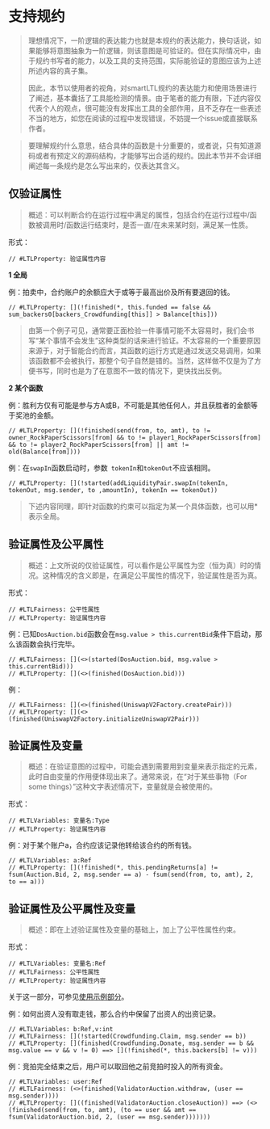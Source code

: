 # 支持规约

> 理想情况下，一阶逻辑的表达能力也就是本规约的表达能力，换句话说，如果能够将意图抽象为一阶逻辑，则该意图是可验证的。但在实际情况中，由于规约书写者的能力，以及工具的支持范围，实际能验证的意图应该为上述所述内容的真子集。
>
> 因此，本节以使用者的视角，对smartLTL规约的表达能力和使用场景进行了阐述，基本囊括了工具能检测的情景。由于笔者的能力有限，下述内容仅代表个人的观点，很可能没有发挥出工具的全部作用，且不乏存在一些表述不当的地方，如您在阅读的过程中发现错误，不妨提一个issue或直接联系作者。

> 要理解规约什么意思，结合具体的函数是十分重要的，或者说，只有知道源码或者有预定义的源码结构，才能够写出合适的规约。因此本节并不会详细阐述每一条规约是怎么写出来的，仅表达其含义。

## 仅验证属性

> 概述：可以判断合约在运行过程中满足的属性，包括合约在运行过程中/函数被调用时/函数运行结束时，是否一直/在未来某时刻，满足某一性质。

形式：

```
// #LTLProperty: 验证属性内容
```

**1 全局**

例：拍卖中，合约账户的余额应大于或等于最高出价及所有要退回的钱。

```
// #LTLProperty: [](!finished(*, this.funded == false && sum_backers0[backers_Crowdfunding[this]] > Balance[this]))
```

> 由第一个例子可见，通常要正面检验一件事情可能不太容易时，我们会书写“某个事情不会发生”这种类型的话来进行验证。不太容易的一个重要原因来源于，对于智能合约而言，其函数的运行方式是通过发送交易调用，如果该函数都不会被执行，那整个句子自然是错的。当然，这样做不仅是为了方便书写，同时也是为了在意图不一致的情况下，更快找出反例。

**2 某个函数**

例：胜利方仅有可能是参与方A或B，不可能是其他任何人，并且获胜者的金额等于奖池的金额。

```
// #LTLProperty: [](!finished(send(from, to, amt), to != owner_RockPaperScissors[from] && to != player1_RockPaperScissors[from] && to != player2_RockPaperScissors[from] || amt != old(Balance[from])))
```

例：在`swapIn`函数启动时，参数` tokenIn`和`tokenOut`不应该相同。

```
// #LTLProperty: [](!started(addLiquidityPair.swapIn(tokenIn, tokenOut, msg.sender, to ,amountIn), tokenIn == tokenOut))
```

> 下述内容同理，即针对函数的约束可以指定为某一个具体函数，也可以用*表示全局。

## 验证属性及公平属性

> 概述：上文所说的仅验证属性，可以看作是公平属性为空（恒为真）时的情况。这种情况的含义即是，在满足公平属性的情况下，验证属性是否为真。

形式：

```
// #LTLFairness: 公平性属性
// #LTLProperty: 验证属性内容
```

例：已知`DosAuction.bid`函数会在`msg.value > this.currentBid`条件下启动，那么该函数会执行完毕。

```
// #LTLFairness: [](<>(started(DosAuction.bid, msg.value > this.currentBid)))
// #LTLProperty: [](<>(finished(DosAuction.bid)))
```

例：

```
// #LTLFairness: [](<>(finished(UniswapV2Factory.createPair)))
// #LTLProperty: [](<>(finished(UniswapV2Factory.initializeUniswapV2Pair)))
```

## 验证属性及变量

> 概述：在验证意图的过程中，可能会遇到需要用到变量来表示指定的元素，此时自由变量的作用便体现出来了。通常来说，在“对于某些事物（For some things）”这种文字表述情况下，变量就是会被使用的。

形式：

```
// #LTLVariables: 变量名:Type
// #LTLProperty: 验证属性内容
```

例：对于某个账户a，合约应该记录他转给该合约的所有钱。

```
// #LTLVariables: a:Ref
// #LTLProperty: [](!finished(*, this.pendingReturns[a] != fsum(Auction.Bid, 2, msg.sender == a) - fsum(send(from, to, amt), 2, to == a))) 
```

## 验证属性及公平属性及变量

> 概述：即在上述验证属性及变量的基础上，加上了公平性属性约束。

形式：

```
// #LTLVariables: 变量名:Ref
// #LTLFairness: 公平性属性
// #LTLProperty: 验证属性内容
```

关于这一部分，可参见[使用示例部分](README.md)。

例：如何出资人没有取走钱，那么合约中保留了出资人的出资记录。

```
// #LTLVariables: b:Ref,v:int
// #LTLFairness: [](!started(Crowdfunding.Claim, msg.sender == b))
// #LTLProperty: [](finished(Crowdfunding.Donate, msg.sender == b && msg.value == v && v != 0) ==> [](!finished(*, this.backers[b] != v))) 
```

例：竞拍完全结束之后，用户可以取回他之前竞拍时投入的所有资金。	

```
// #LTLVariables: user:Ref
// #LTLFairness: (<>(finished(ValidatorAuction.withdraw, (user == msg.sender))))
// #LTLProperty: []((finished(ValidatorAuction.closeAuction)) ==> (<>(finished(send(from, to, amt), (to == user && amt == fsum(ValidatorAuction.bid, 2, (user == msg.sender)))))))
```

